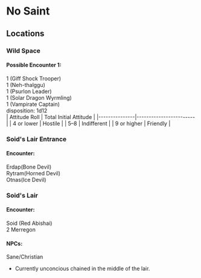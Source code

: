 # No Saint

## Locations
### Wild Space
#### Possible Encounter 1:
1 (Giff Shock Trooper) <br>
1 (Neh-thalggu) <br>
1 (Psurlon Leader) <br>
1 (Solar Dragon Wyrmling) <br>
1 (Vampirate Captain) <br>
disposition: 1d12 <br>
| Attitude Roll | Total	Initial Attitude |
|---------------|------------------------|
| 4 or lower |	Hostile |
| 5–8 |	Indifferent |
| 9 or higher |	Friendly |

### Soid's Lair Entrance
#### Encounter:
Erdap(Bone Devil) <br>
Rytram(Horned Devil) <br>
Otnas(Ice Devil) <br>

### Soid's Lair
#### Encounter:
Soid (Red Abishai) <br>
2 Merregon <br>

#### NPCs:
Sane/Christian
- Currently unconcious chained in the middle of the lair.
